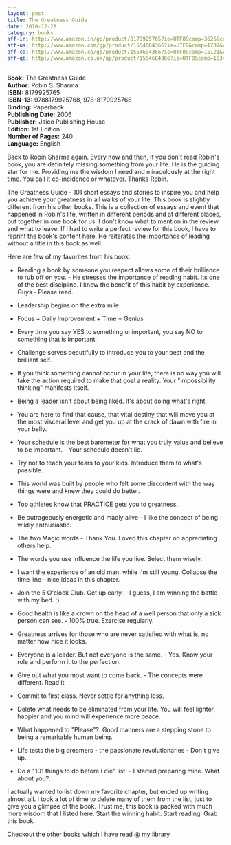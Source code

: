 ```yaml
---
layout: post
title: The Greatness Guide
date: 2010-12-28
category: books
aff-in: http://www.amazon.in/gp/product/8179925765?ie=UTF8&camp=3626&creativeASIN=8179925765&linkCode=xm2&tag=smileprem-in-21
aff-us: http://www.amazon.com/gp/product/1554684366?ie=UTF8&camp=1789&creativeASIN=1554684366&linkCode=xm2&tag=smileprem-us-20
aff-ca: http://www.amazon.ca/gp/product/1554684366?ie=UTF8&camp=15121&creativeASIN=1554684366&linkCode=xm2&tag=smileprem-ca-20
aff-gb: http://www.amazon.co.uk/gp/product/1554684366?ie=UTF8&camp=1634&creativeASIN=1554684366&linkCode=xm2&tag=smileprem-gb-21
---
```


**Book:** The Greatness Guide  
**Author:** Robin S. Sharma  
**ISBN:** 8179925765  
**ISBN-13:** 9788179925768, 978-8179925768  
**Binding:** Paperback  
**Publishing Date:** 2006  
**Publisher:** Jaico Publishing House  
**Edition:** 1st Edition  
**Number of Pages:** 240  
**Language:** English  

Back to Robin Sharma again. Every now and then, if you don't read Robin's book, you are definitely missing something from your life. He is the guiding star for me. Providing me the wisdom I need and miraculously at the right time. You call it co-incidence or whatever. Thanks Robin.  

The Greatness Guide - 101 short essays and stories to inspire you and help you achieve your greatness in all walks of your life. This book is slightly different from his other books. This is a collection of essays and event that happened in Robin's life, written in different periods and at different places, put together in one book for us. I don't know what to mention in the review and what to leave. If I had to write a perfect review for this book, I have to reprint the book's content here. He reiterates the importance of leading without a title in this book as well.    

Here are few of my favorites from his book.   

* Reading a book by someone you respect allows some of their brilliance to rub off on you. - He stresses the importance of reading habit. Its one of the best discipline. I knew the benefit of this habit by experience. Guys - Please read.  

* Leadership begins on the extra mile.  

* Focus + Daily Improvement + Time = Genius  

* Every time you say YES to something unimportant, you say NO to something that is important.  

* Challenge serves beautifully to introduce you to your best and the brilliant self.  

* If you think something cannot occur in your life, there is no way you will take the action required to make that goal a reality. Your "impossibility thinking" manifests itself.  

* Being a leader isn't about being liked. It's about doing what's right.  

* You are here to find that cause, that vital destiny that will move you at the most visceral level and get you up at the crack of dawn with fire in your belly.  

* Your schedule is the best barometer for what you truly value and believe to be important. - Your schedule doesn't lie.  

* Try not to teach your fears to your kids. Introduce them to what's possible.  

* This world was built by people who felt some discontent with the way things were and knew they could do better.  

* Top athletes know that PRACTICE gets you to greatness.  

* Be outrageously energetic and madly alive - I like the concept of being wildly enthusiastic.  

* The two Magic words - Thank You. Loved this chapter on appreciating others help.  

* The words you use influence the life you live. Select them wisely.  

* I want the experience of an old man, while I'm still young. Collapse the time line - nice ideas in this chapter.  

* Join the 5 O'clock Club. Get up early. - I guess, I am winning the battle with my bed. :)  

* Good health is like a crown on the head of a well person that only a sick person can see. - 100% true. Exercise regularly.  

* Greatness arrives for those who are never satisfied with what is, no matter how nice it looks.  

* Everyone is a leader. But not everyone is the same. - Yes. Know your role and perform it to the   perfection.  

* Give out what you most want to come back. - The concepts were different. Read it  

* Commit to first class. Never settle for anything less.  

* Delete what needs to be eliminated from your life. You will feel lighter, happier and you mind will experience more peace.  

* What happened to "Please"?. Good manners are a stepping stone to being a remarkable human being.  

* Life tests the big dreamers - the passionate revolutionaries - Don't give up.  

* Do a "101 things to do before I die" list. - I started preparing mine. What about you?.  

I actually wanted to list down my favorite chapter, but ended up writing almost all. I took a lot of time to delete many of them from the list, just to give you a glimpse of the book. Trust me, this book is packed with much more wisdom that I listed here. Start the winning habit. Start reading. Grab this book.  

Checkout the other books which I have read @ [my library]({{site.url}}/category/books/)  
